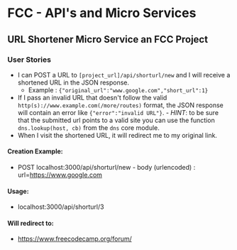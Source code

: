 # FCC - API's and Micro Services
## URL Shortener Micro Service an FCC Project

### User Stories

- I can POST a URL to `[project_url]/api/shorturl/new` and I will receive a shortened URL in the JSON response. 
  - Example : `{"original_url":"www.google.com","short_url":1}`
- If I pass an invalid URL that doesn't follow the valid `http(s)://www.example.com(/more/routes)` format, the JSON response will contain an error like `{"error":"invalid URL"}`.   - *HINT*: to be sure that the submitted url points to a valid site you can use the function `dns.lookup(host, cb)` from the `dns` core module.
- When I visit the shortened URL, it will redirect me to my original link.


#### Creation Example:

- POST localhost:3000/api/shorturl/new - body (urlencoded) :  url=https://www.google.com

#### Usage:

- localhost:3000/api/shorturl/3

#### Will redirect to:

- https://www.freecodecamp.org/forum/
